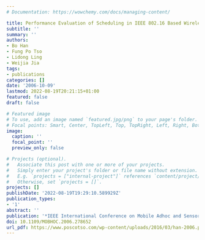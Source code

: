 ```yaml
---
# Documentation: https://wowchemy.com/docs/managing-content/

title: Performance Evaluation of Scheduling in IEEE 802.16 Based Wireless Mesh Networks
subtitle: ''
summary: ''
authors:
- Bo Han
- Fung Po Tso
- Lidong Ling
- Weijia Jia
tags:
- publications
categories: []
date: '2006-10-09'
lastmod: 2022-08-19T20:21:15+01:00
featured: false
draft: false

# Featured image
# To use, add an image named `featured.jpg/png` to your page's folder.
# Focal points: Smart, Center, TopLeft, Top, TopRight, Left, Right, BottomLeft, Bottom, BottomRight.
image:
  caption: ''
  focal_point: ''
  preview_only: false

# Projects (optional).
#   Associate this post with one or more of your projects.
#   Simply enter your project's folder or file name without extension.
#   E.g. `projects = ["internal-project"]` references `content/project/deep-learning/index.md`.
#   Otherwise, set `projects = []`.
projects: []
publishDate: '2022-08-19T19:29:10.589929Z'
publication_types:
- '1'
abstract: ''
publication: '*IEEE International Conference on Mobile Adhoc and Sensor Systems (MASS)*'
doi: 10.1109/MOBHOC.2006.278652
url_pdf: https://www.poscotso.com/wp-content/uploads/2016/03/han-2006.pdf
---
```


